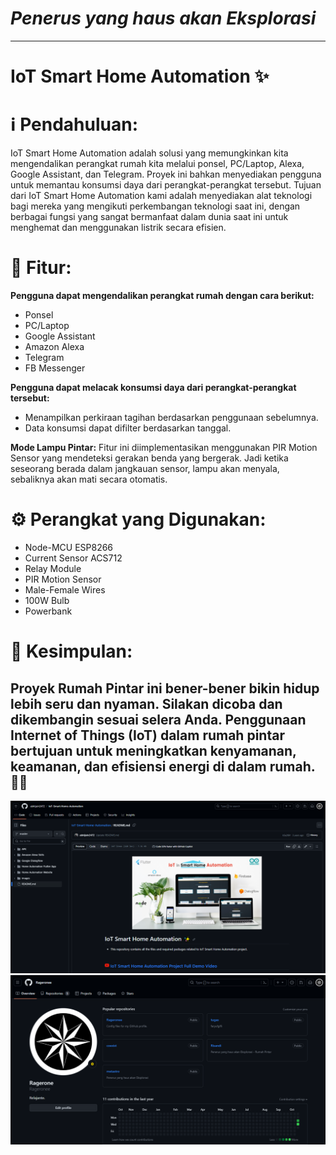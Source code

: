 # *Penerus yang haus akan Eksplorasi*
---

# IoT Smart Home Automation ✨

# ℹ️️ **Pendahuluan:**
IoT Smart Home Automation adalah solusi yang memungkinkan kita mengendalikan perangkat rumah kita melalui ponsel, PC/Laptop, Alexa, Google Assistant, dan Telegram. Proyek ini bahkan menyediakan pengguna untuk memantau konsumsi daya dari perangkat-perangkat tersebut. Tujuan dari IoT Smart Home Automation kami adalah menyediakan alat teknologi bagi mereka yang mengikuti perkembangan teknologi saat ini, dengan berbagai fungsi yang sangat bermanfaat dalam dunia saat ini untuk menghemat dan menggunakan listrik secara efisien.

# 🎨 **Fitur:**
**Pengguna dapat mengendalikan perangkat rumah dengan cara berikut:**
- Ponsel
- PC/Laptop
- Google Assistant
- Amazon Alexa
- Telegram
- FB Messenger

**Pengguna dapat melacak konsumsi daya dari perangkat-perangkat tersebut:**
- Menampilkan perkiraan tagihan berdasarkan penggunaan sebelumnya.
- Data konsumsi dapat difilter berdasarkan tanggal.

**Mode Lampu Pintar:**
Fitur ini diimplementasikan menggunakan PIR Motion Sensor yang mendeteksi gerakan benda yang bergerak. Jadi ketika seseorang berada dalam jangkauan sensor, lampu akan menyala, sebaliknya akan mati secara otomatis.

# ⚙️ **Perangkat yang Digunakan:**
- Node-MCU ESP8266
- Current Sensor ACS712
- Relay Module
- PIR Motion Sensor
- Male-Female Wires
- 100W Bulb
- Powerbank

# 🚀 **Kesimpulan:**
Proyek Rumah Pintar ini bener-bener bikin hidup lebih seru dan nyaman. Silakan dicoba dan dikembangin sesuai selera Anda. Penggunaan Internet of Things (IoT) dalam rumah pintar bertujuan untuk meningkatkan kenyamanan, keamanan, dan efisiensi energi di dalam rumah. 🏡🚀
---
![Screenshot](https://raw.githubusercontent.com/Rageronee/metastro/main/ss%20github%20project%20orang.png)
![Screenshot](https://raw.githubusercontent.com/Rageronee/metastro/main/ss%20github.png)
